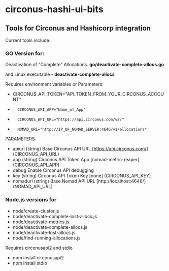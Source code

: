 # circonus-hashi-ui-bits
<h2>Tools for Circonus and Hashicorp integration</h2>

Current tools include:

### GO Version for:
Deactivation of "Complete" Allocations.
   **go/deactivate-complete-allocs.go**

and Linux executable - **deactivate-complete-allocs**

Requires environment variables or Parameters:
- CIRCONUS_API_TOKEN="API_TOKEN_FROM_YOUR_CIRCONUS_ACCOUNT"
-     	CIRCONUS_API_APP="Name_of_App"
-     	CIRCONUS_API_URL="https://api.circonus.com/v2/"
-     	NOMAD_URL="http://IP_OF_NOMAD_SERVER:4646/v1/allocations"

      
PARAMETERS:

- apiurl
    	(string) Base Circonus API URL [https://api.circonus.com/] (CIRCONUS_API_URL)
- app 
    	(string) Circonus API Token App [nomad-metric-reaper] (CIRCONUS_API_APP)
- debug
    	Enable Circonus API debugging
- key
    	(string) Circonus API Token Key [none] (CIRCONUS_API_KEY)
- nomadurl
    	(string) Base Nomad API URL [http://localhost:4646/] (NOMAD_API_URL)

### Node.js versions for
- node/create-cluster.js
- node/deactivate-complete-lost-allocs.js
- node/deactivate-metrics.js
- node/deactivate-complete-allocs.js
- node/deactivate-lost-allocs.js
- node/find-running-allocations.js

Requires circonusapi2 and stdio
- npm install circonusapi2
- npm install stdio
